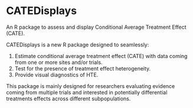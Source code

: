 # CATEDisplays
An R package to assess and display Conditional Average Treatment Effect (CATE).

CATEDisplays is a new R package designed to seamlessly:
1) Estimate conditional average treatment effect (CATE) with data coming from one or more sites and/or trials.
2) Test for the presence of treatment effect heterogeneity.
3) Provide visual diagnostics of HTE.
  
This package is mainly designed for researchers evaluating evidence coming from multiple trials
and interested in potentially differential treatments effects across different subpopulations.
